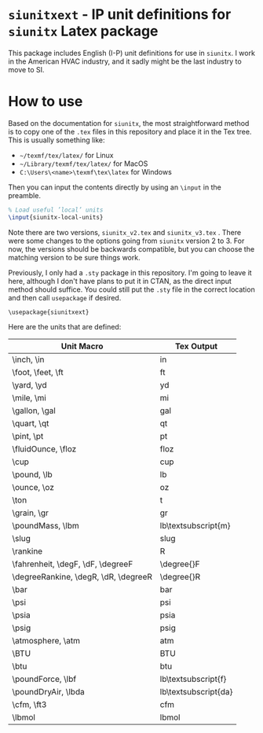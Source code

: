 # `siunitxext` - IP unit definitions for `siunitx` Latex package

This package includes English (I-P) unit definitions for use in `siunitx`.
I work in the American HVAC industry, and it sadly might be the last industry to move to SI.

# How to use

Based on the documentation for `siunitx`, the most straightforward method
is to copy one of the `.tex` files in this repository and place it in
the Tex tree.
This is usually something like:

- `~/texmf/tex/latex/` for Linux
- `~/Library/texmf/tex/latex/` for MacOS
- `C:\Users\<name>\texmf\tex\latex` for Windows

Then you can input the contents directly by using an `\input` in the preamble.

```tex
% Load useful ’local’ units
\input{siunitx-local-units}
```

Note there are two versions, `siunitx_v2.tex` and `siunitx_v3.tex` .
There were some changes to the options going from `siunitx` version 2 to 3.
For now, the versions should be backwards compatible, but you can choose the matching version to be sure things work.

Previously, I only had a `.sty` package in this repository.
I'm going to leave it here, although I don't have plans to put it in CTAN,
as the direct input method should suffice.
You could still put the `.sty` file in the correct location and then call `usepackage` if desired.

```
\usepackage{siunitxext}
```

Here are the units that are defined:

 Unit Macro | Tex Output
----|----
\inch, \in | in
\foot, \feet, \ft | ft
\yard, \yd | yd
\mile, \mi | mi
\gallon, \gal | gal
\quart, \qt | qt
\pint, \pt | pt
\fluidOunce, \floz | floz
\cup | cup
\pound, \lb | lb
\ounce, \oz | oz
\ton | t
\grain, \gr | gr
\poundMass, \lbm | lb\textsubscript{m}
\slug | slug
\rankine | R
\fahrenheit, \degF, \dF, \degreeF | \degree{}F
\degreeRankine, \degR, \dR, \degreeR | \degree{}R
\bar | bar
\psi | psi
\psia | psia
\psig | psig
\atmosphere, \atm | atm
\BTU | BTU
\btu | btu
\poundForce, \lbf | lb\textsubscript{f}
\poundDryAir, \lbda | lb\textsubscript{da}
\cfm, \ft3 | cfm
\lbmol | lbmol

